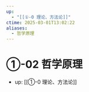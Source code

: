 ```yaml
---
up:
  - "[[①-0 理论、方法论]]"
ctime: 2025-03-01T13:02:22
aliases:
  - 哲学原理
---
```


# ①-02 哲学原理

- up: [[①-0 理论、方法论]]
